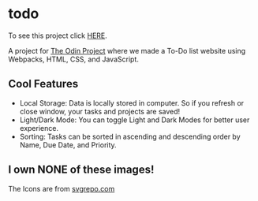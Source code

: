 # todo

To see this project click [HERE](https://kyeung36220.github.io/todo-list/).

A project for [The Odin Project](https://www.theodinproject.com/lessons/node-path-javascript-todo-list) where we made a To-Do list website using Webpacks, HTML, CSS, and JavaScript.

## Cool Features
- Local Storage: Data is locally stored in computer. So if you refresh or close window, your tasks and projects are saved!
- Light/Dark Mode: You can toggle Light and Dark Modes for better user experience.
- Sorting: Tasks can be sorted in ascending and descending order by Name, Due Date, and Priority.

## I own NONE of these images! 
The Icons are from [svgrepo.com](https://www.svgrepo.com/)
